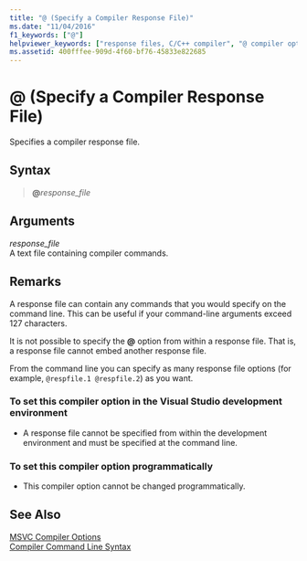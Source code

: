 ```yaml
---
title: "@ (Specify a Compiler Response File)"
ms.date: "11/04/2016"
f1_keywords: ["@"]
helpviewer_keywords: ["response files, C/C++ compiler", "@ compiler option", "cl.exe compiler, specifying response files"]
ms.assetid: 400fffee-909d-4f60-bf76-45833e822685
---
```

# @ (Specify a Compiler Response File)

Specifies a compiler response file.

## Syntax

> **\@**<em>response_file</em>

## Arguments

*response_file*<br/>
A text file containing compiler commands.

## Remarks

A response file can contain any commands that you would specify on the command line. This can be useful if your command-line arguments exceed 127 characters.

It is not possible to specify the **\@** option from within a response file. That is, a response file cannot embed another response file.

From the command line you can specify as many response file options (for example, `@respfile.1 @respfile.2`) as you want.

### To set this compiler option in the Visual Studio development environment

- A response file cannot be specified from within the development environment and must be specified at the command line.

### To set this compiler option programmatically

- This compiler option cannot be changed programmatically.

## See Also

[MSVC Compiler Options](compiler-options.md)<br/>
[Compiler Command Line Syntax](compiler-command-line-syntax.md)
